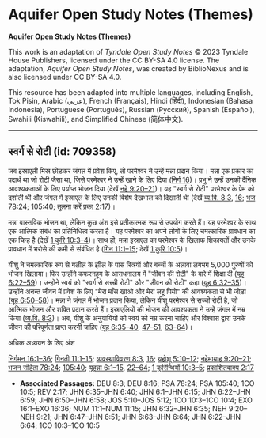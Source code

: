 # Aquifer Open Study Notes (Themes)

**Aquifer Open Study Notes (Themes)**

This work is an adaptation of *Tyndale Open Study Notes* © 2023 Tyndale House Publishers, licensed under the CC BY\-SA 4\.0 license. The adaptation, *Aquifer Open Study Notes*, was created by BiblioNexus and is also licensed under CC BY\-SA 4\.0\.

This resource has been adapted into multiple languages, including English, Tok Pisin, Arabic (عربي), French (Français), Hindi (हिंदी), Indonesian (Bahasa Indonesia), Portuguese (Português), Russian (Русский), Spanish (Español), Swahili (Kiswahili), and Simplified Chinese (简体中文).



--------------------------------

## स्वर्ग से रोटी (id: 709358)

जब इस्राएली मिस्र छोड़कर जंगल में प्रवेश किए, तो परमेश्वर ने उन्हें मन्ना प्रदान किया। मन्ना एक प्रकार का पदार्थ था जो रोटी जैसा था, जिसे परमेश्वर ने उन्हें खाने के लिए दिया ([निर्ग 16](https://ref.ly/Exod16:1-Exod16:36))। प्रभु ने उन्हें उनकी दैनिक आवश्यकताओं के लिए पर्याप्त भोजन दिया (देखें [नहे 9:20–21](https://ref.ly/Neh9:20-Neh9:21))। यह "स्वर्ग से रोटी" परमेश्वर के प्रेम को दर्शाती थी और जंगल में इस्राएल के लिए उनकी विशेष देखभाल को दिखाती थी (देखें [व्य.वि. 8:3](https://ref.ly/Deut8:3), [16](https://ref.ly/Deut8:16); [भज 78:24](https://ref.ly/Ps78:24); [105:40](https://ref.ly/Ps105:40); तुलना करें [प्रका 2:17](https://ref.ly/Rev2:17))।

मन्ना वास्तविक भोजन था, लेकिन कुछ अंश इसे प्रतीकात्मक रूप से उपयोग करते हैं। यह परमेश्वर के साथ एक आत्मिक संबंध का प्रतिनिधित्व करता है। यह परमेश्वर का अपने लोगों के लिए चमत्कारिक प्रावधान का एक चिन्ह है (देखें [1 कुरि 10:3–4](https://ref.ly/1Cor10:3-1Cor10:4))। साथ ही, मन्ना इस्राएल का परमेश्वर के खिलाफ शिकायतों और उनके प्रावधान में भरोसे की कमी से संबंधित है ([गिन 11:1–15](https://ref.ly/Num11:1-Num11:15); देखें [1 कुरि 10:5](https://ref.ly/1Cor10:5))।

यीशु ने चमत्कारिक रूप से गलील के झील के पास स्त्रियों और बच्चों के अलावा लगभग 5,000 पुरुषों को भोजन खिलाया। फिर उन्होंने कफरनहूम के आराधनालय में "जीवन की रोटी" के बारे में शिक्षा दी ([यूह 6:22–59](https://ref.ly/John6:22-John6:59))। उन्होंने स्वयं को "स्वर्ग से सच्ची रोटी" और "जीवन की रोटी" कहा ([यूह 6:32–35](https://ref.ly/John6:32-John6:35))। उन्होंने अनन्त जीवन में प्रवेश के लिए "मेरा माँस खाओ और मेरा लहू पियो" की आवश्यकता से भी जोड़ा ([यूह 6:50–58](https://ref.ly/John6:50-John6:58))। मन्ना ने जंगल में भोजन प्रदान किया, लेकिन यीशु परमेश्वर से सच्ची रोटी है, जो आत्मिक भोजन और शक्ति प्रदान करते हैं। इस्राएलियों की भोजन की आवश्यकता ने उन्हें जंगल में नम्र किया ([व्य.वि. 8:3](https://ref.ly/Deut8:3))। अब, यीशु के अनुयायियों को स्वयं को नम्र करना चाहिए और विश्वास द्वारा उनके जीवन की परिपूर्णता प्राप्त करनी चाहिए ([यूह 6:35–40](https://ref.ly/John6:35-John6:40), [47–51](https://ref.ly/John6:47-John6:51), [63–64](https://ref.ly/John6:63-John6:64))।

अधिक अध्ययन के लिए अंश 

[निर्गमन 16:1–36](https://ref.ly/Exod16:1-Exod16:36); [गिनती 11:1–15](https://ref.ly/Num11:1-Num11:15); [व्यवस्थाविवरण 8:3](https://ref.ly/Deut8:3), [16](https://ref.ly/Deut8:16); [यहोशू 5:10–12](https://ref.ly/Josh5:10-Josh5:12); [नहेमायाह 9:20–21](https://ref.ly/Neh9:20-Neh9:21); [भजन संहिता 78:24](https://ref.ly/Ps78:24); [105:40](https://ref.ly/Ps105:40); [यूहन्ना 6:1–15](https://ref.ly/John6:1-John6:15), [22–64](https://ref.ly/John6:22-John6:64); [1 कुरिन्थियों 10:3–5](https://ref.ly/1Cor10:3-1Cor10:5); [प्रकाशितवाक्य 2:17](https://ref.ly/Rev2:17)

* **Associated Passages:** DEU 8:3; DEU 8:16; PSA 78:24; PSA 105:40; 1CO 10:5; REV 2:17; JHN 6:35–JHN 6:40; JHN 6:1–JHN 6:15; JHN 6:22–JHN 6:59; JHN 6:50–JHN 6:58; JOS 5:10–JOS 5:12; 1CO 10:3–1CO 10:4; EXO 16:1–EXO 16:36; NUM 11:1–NUM 11:15; JHN 6:32–JHN 6:35; NEH 9:20–NEH 9:21; JHN 6:47–JHN 6:51; JHN 6:63–JHN 6:64; JHN 6:22–JHN 6:64; 1CO 10:3–1CO 10:5

